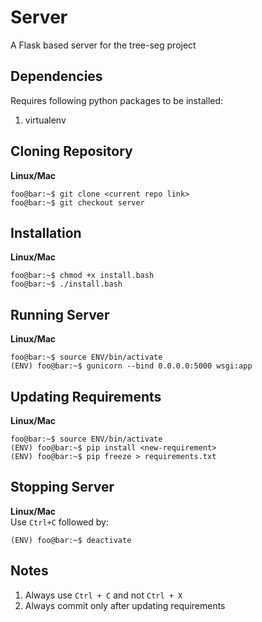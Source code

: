 # Server
A Flask based server for the tree-seg project

## Dependencies
Requires following python packages to be installed:  
1. virtualenv
## Cloning Repository
**Linux/Mac**
```console
foo@bar:~$ git clone <current repo link>
foo@bar:~$ git checkout server
```

## Installation
**Linux/Mac**
```console
foo@bar:~$ chmod +x install.bash
foo@bar:~$ ./install.bash
```

## Running Server
**Linux/Mac**
```console
foo@bar:~$ source ENV/bin/activate
(ENV) foo@bar:~$ gunicorn --bind 0.0.0.0:5000 wsgi:app
```

## Updating Requirements
**Linux/Mac**
```console
foo@bar:~$ source ENV/bin/activate
(ENV) foo@bar:~$ pip install <new-requirement>
(ENV) foo@bar:~$ pip freeze > requirements.txt
```

## Stopping Server
**Linux/Mac**  
Use ```Ctrl+C``` followed by:
```console
(ENV) foo@bar:~$ deactivate
```

## Notes
1. Always use ```Ctrl + C``` and not ```Ctrl + X```
2. Always commit only after updating requirements